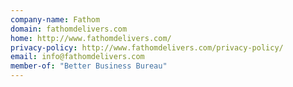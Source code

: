 ```yaml
---
company-name: Fathom
domain: fathomdelivers.com
home: http://www.fathomdelivers.com/
privacy-policy: http://www.fathomdelivers.com/privacy-policy/
email: info@fathomdelivers.com
member-of: "Better Business Bureau"
---
```




